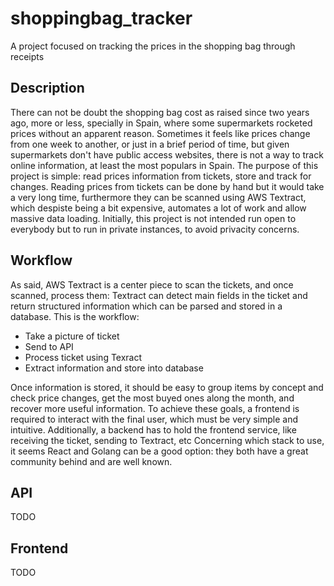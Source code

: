 # shoppingbag_tracker
A project focused on tracking the prices in the shopping bag through receipts

## Description
There can not be doubt the shopping bag cost as raised since two years ago, more or less, specially in Spain, where some supermarkets rocketed prices without an apparent reason.  Sometimes it feels like prices change from one week to another, or just in a brief period of time, but given supermarkets don't have public access websites, there is not a way to track online information, at least the most populars in Spain.
The purpose of this project is simple: read prices information from tickets, store and track for changes.
Reading prices from tickets can be done by hand but it would take a very long time, furthermore they can be scanned using AWS Textract, which despiste being a bit expensive, automates a lot of work and allow massive data loading.
Initially, this project is not intended run open to everybody but to run in private instances, to avoid privacity concerns.

## Workflow
As said, AWS Textract is a center piece to scan the tickets, and once scanned, process them: Textract can detect main fields in the ticket and return structured information which can be parsed and stored in a database.
This is the workflow:

- Take a picture of ticket
- Send to API
- Process ticket using Texract
- Extract information and store into database

Once information is stored, it should be easy to group items by concept and check price changes, get the most buyed ones along the month, and recover more useful information.
To achieve these goals, a frontend is required to interact with the final user, which must be very simple and intuitive. Additionally, a backend has to hold the frontend service, like receiving the ticket, sending to Textract, etc
Concerning which stack to use, it seems React and Golang can be a good option: they both have a great community behind and are well known.

## API
TODO

## Frontend
TODO
